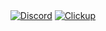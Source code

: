 <p align="center">
<a href="https://discord.gg/nPMF9KASS5"><img align="center" alt="Discord" src="https://discord.com/api/guilds/814946314713956392/widget.png?style=shield"></a>
<a href="https://share.clickup.com/l/4-14731105-1/list"><img align="center" alt="Clickup" src="https://img.shields.io/static/v1?message=view&color=BBADA1&label=ClickUp&logo=trello&logoColor=white&style=for-the-badge"></a>
</p>

